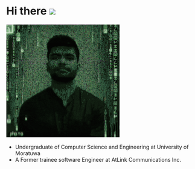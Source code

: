 # Hi there <img src="https://github.com/TheDudeThatCode/TheDudeThatCode/blob/master/Assets/Hi.gif" width="29px">


![](Glitch1.gif)

- Undergraduate of Computer Science and Engineering at University of Moratuwa 
- A Former trainee software Engineer at AtLink Communications Inc.


